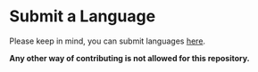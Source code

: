 # Submit a Language

Please keep in mind, you can submit languages [here](https://github.com/freent-project/license-translations/issues/new?assignees=&labels=&template=language.yml&title=Language+request%3A+).

**Any other way of contributing is not allowed for this repository.**
